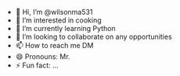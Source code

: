 - 👋 Hi, I’m @wilsonma531
- 👀 I’m interested in cooking
- 🌱 I’m currently learning Python
- 💞️ I’m looking to collaborate on any opportunities
- 📫 How to reach me DM
- 😄 Pronouns: Mr.
- ⚡ Fun fact: ...

<!---
wilsonma531/wilsonma531 is a ✨ special ✨ repository because its `README.md` (this file) appears on your GitHub profile.
You can click the Preview link to take a look at your changes.
--->
